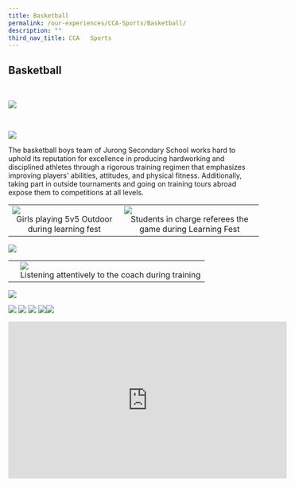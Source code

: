 ```yaml
---
title: Basketball
permalink: /our-experiences/CCA-Sports/Basketball/
description: ""
third_nav_title: CCA   Sports
---
```

## Basketball
<br>

![](/images/JS1_Basketball%20Boys.jpg)

<br>

![](/images/JS2_Basketball%20Girls.jpg)

The basketball boys team of Jurong Secondary School works hard to uphold its reputation for excellence in producing hardworking and disciplined athletes through a rigorous training regimen that emphasizes improving players' abilities, attitudes, and physical fitness. Additionally, taking part in outside tournaments and going on training tours abroad expose them to competitions at all levels.

|   |   |
|---|---|
| ![](/images/JS1_Photo%201.jpg) <center>Girls playing 5v5 Outdoor during learning fest</center> | ![](/images/JS2_Photo%202.jpg) <center> Students in charge referees the game during Learning Fest</center> |

![](/images/JS3_Photo%203.jpg)

|   |   |
|---|---|
|  <center></center> | ![](/images/JS5_Photo%206.jpg) <center>Listening attentively to the coach during training</center> |



![](/images/JS4_Photo%205.jpg)

![](/images/js6_Photo%207.jpg)
![](/images/js7_Photo%208.jpg)
![](/images/js8_photo%209.jpg)
![](/images/js9_Photo%204.jpg)![](/images/js10_Photo%2010.jpg)


<iframe width="560" height="315" src="https://www.youtube.com/embed/Du7828uDDaA" title="YouTube video player" frameborder="0" allow="accelerometer; autoplay; clipboard-write; encrypted-media; gyroscope; picture-in-picture; web-share" allowfullscreen></iframe>